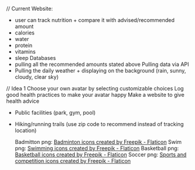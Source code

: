 // Current
Website:
- user can track nutrition + compare it with advised/recommended amount
- calories
- water
- protein
- vitamins
- sleep
Databases
- pulling all the recommended amounts stated above
Pulling data via API
- Pulling the daily weather + displaying on the background (rain, sunny, cloudy, clear sky)

// Idea 1
Choose your own avatar by selecting customizable choices
Log good health practices to make your avatar happy
Make a website to give health advice
- Public facilities (park, gym, pool)
- Hiking/running trails (use zip code to recommend instead of tracking location)


  Badmitton png: <a href="https://www.flaticon.com/free-icons/badminton" title="badminton icons">Badminton icons created by Freepik - Flaticon</a>
  Swim png: <a href="https://www.flaticon.com/free-icons/swimming" title="swimming icons">Swimming icons created by Freepik - Flaticon</a>
  Basketball png: <a href="https://www.flaticon.com/free-icons/basketball" title="basketball icons">Basketball icons created by Freepik - Flaticon</a>
  Soccer png: <a href="https://www.flaticon.com/free-icons/sports-and-competition" title="sports and competition icons">Sports and competition icons created by Freepik - Flaticon</a>
  
